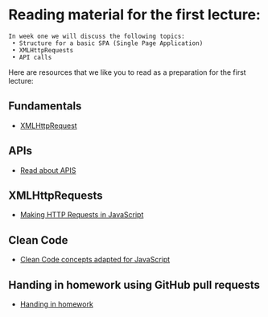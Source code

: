 # Reading material for the first lecture:

```
In week one we will discuss the following topics:
 • Structure for a basic SPA (Single Page Application)
 • XMLHttpRequests
 • API calls
```

Here are resources that we like you to read as a preparation for the first lecture:

## Fundamentals

- [XMLHttpRequest](https://javascript.info/xmlhttprequest)


## APIs

- [Read about APIS](https://www.programmableweb.com/api-university/what-are-apis-and-how-do-they-work)


## XMLHttpRequests

- [Making HTTP Requests in JavaScript](https://www.kirupa.com/html5/making_http_requests_js.htm)


## Clean Code

- [Clean Code concepts adapted for JavaScript](https://github.com/ryanmcdermott/clean-code-javascript)


## Handing in homework using GitHub pull requests

- [Handing in homework](https://github.com/livecodingonline/Fundamentals/blob/master/README.md)